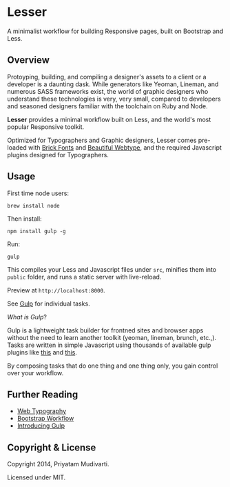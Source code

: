 # Lesser

A minimalist workflow for building Responsive pages, built on Bootstrap and Less.

## Overview

Protoyping, building, and compiling a designer's assets to a client or a developer is a daunting dask. While generators like Yeoman, Lineman, and numerous SASS frameworks exist, the world of graphic designers who understand these technologies is very, very small, compared to developers and seasoned designers familiar with the toolchain on Ruby and Node.

**Lesser** provides a minimal workflow built on Less, and the world's most popular Responsive toolkit.

Optimized for Typographers and Graphic designers, Lesser comes pre-loaded with [Brick Fonts](http://brick.im/fonts/) and [Beautiful Webtype](https://github.com/ubuwaits/beautiful-web-type), and the required Javascript plugins designed for Typographers.

## Usage

First time node users:

    brew install node

Then install:

    npm install gulp -g

Run:

    gulp

This compiles your Less and Javascript files under `src`, minifies them into `public` folder, and runs a static server with live-reload.

Preview at `http://localhost:8000`.

See [Gulp](/gulpfile.js) for individual tasks.

_What is Gulp_?

Gulp is a lightweight task builder for frontned sites and browser apps without the need to learn another toolkit (yeoman, lineman, brunch, etc.,). Tasks are written in simple Javascript using thousands of available gulp plugins like [this](https://www.npmjs.org/package/gulp-connect) and [this](https://www.npmjs.org/package/gulp-browserify).

By composing tasks that do one thing and one thing only, you gain control over your workflow.

## Further Reading

- [Web Typography](http://www.abookapart.com/products/on-web-typography)
- [Bootstrap Workflow](http://www.helloerik.com/bootstrap-3-less-workflow-tutorial)
- [Introducing Gulp](http://slides.com/contra/gulp#/)

## Copyright & License

Copyright 2014, Priyatam Mudivarti.

Licensed under MIT.
